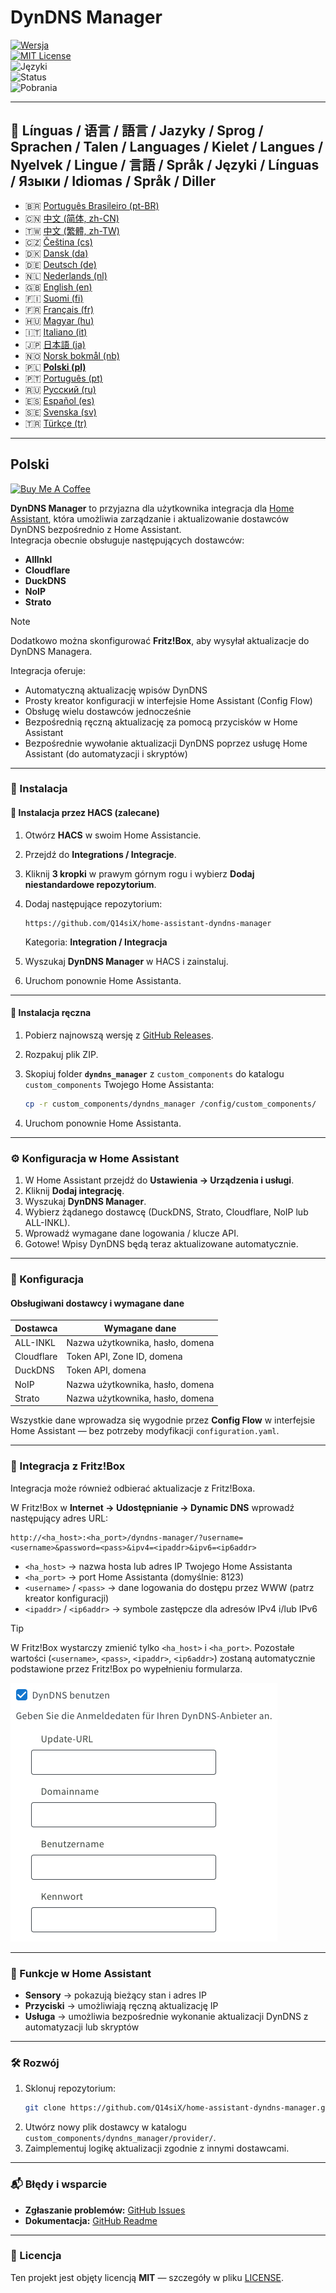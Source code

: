 # DynDNS Manager

[![Wersja](https://img.shields.io/github/v/release/Q14siX/home-assistant-dyndns-manager)](https://github.com/Q14siX/home-assistant-dyndns-manager/releases)  
[![MIT License](https://img.shields.io/badge/License-MIT-green.svg)](LICENSE)  
![Języki](https://img.shields.io/badge/languages-20-blue.svg)  
![Status](https://img.shields.io/badge/status-stable-brightgreen.svg)  
![Pobrania](https://img.shields.io/github/downloads/Q14siX/home-assistant-dyndns-manager/total)

---

## 📌 Línguas / 语言 / 語言 / Jazyky / Sprog / Sprachen / Talen / Languages / Kielet / Langues / Nyelvek / Lingue / 言語 / Språk / Języki / Línguas / Языки / Idiomas / Språk / Diller

- 🇧🇷 [Português Brasileiro (pt-BR)](https://github.com/Q14siX/home-assistant-dyndns-manager/blob/main/README/README_PT-BR.md#portugues-brasileiro)
- 🇨🇳 [中文 (简体, zh-CN)](https://github.com/Q14siX/home-assistant-dyndns-manager/blob/main/README/README_ZH-CN.md#简体中文)
- 🇹🇼 [中文 (繁體, zh-TW)](https://github.com/Q14siX/home-assistant-dyndns-manager/blob/main/README/README_ZH-TW.md#繁體中文)
- 🇨🇿 [Čeština (cs)](https://github.com/Q14siX/home-assistant-dyndns-manager/blob/main/README/README_CS.md#czech)
- 🇩🇰 [Dansk (da)](https://github.com/Q14siX/home-assistant-dyndns-manager/blob/main/README/README_DA.md#dansk)
- 🇩🇪 [Deutsch (de)](https://github.com/Q14siX/home-assistant-dyndns-manager/blob/main/README/README_DE.md#deutsch)
- 🇳🇱 [Nederlands (nl)](https://github.com/Q14siX/home-assistant-dyndns-manager/blob/main/README/README_NL.md#dutch)
- 🇬🇧 [English (en)](https://github.com/Q14siX/home-assistant-dyndns-manager/blob/main/README/README_EN.md#english)
- 🇫🇮 [Suomi (fi)](https://github.com/Q14siX/home-assistant-dyndns-manager/blob/main/README/README_FI.md#suomi)
- 🇫🇷 [Français (fr)](https://github.com/Q14siX/home-assistant-dyndns-manager/blob/main/README/README_FR.md#français)
- 🇭🇺 [Magyar (hu)](https://github.com/Q14siX/home-assistant-dyndns-manager/blob/main/README/README_HU.md#magyar)
- 🇮🇹 [Italiano (it)](https://github.com/Q14siX/home-assistant-dyndns-manager/blob/main/README/README_IT.md#italiano)
- 🇯🇵 [日本語 (ja)](https://github.com/Q14siX/home-assistant-dyndns-manager/blob/main/README/README_JA.md#日本語)
- 🇳🇴 [Norsk bokmål (nb)](https://github.com/Q14siX/home-assistant-dyndns-manager/blob/main/README/README_NB.md#norsk)
- 🇵🇱 [**Polski (pl)**](https://github.com/Q14siX/home-assistant-dyndns-manager/blob/main/README/README_PL.md#polski)
- 🇵🇹 [Português (pt)](https://github.com/Q14siX/home-assistant-dyndns-manager/blob/main/README/README_PT.md#português)
- 🇷🇺 [Русский (ru)](https://github.com/Q14siX/home-assistant-dyndns-manager/blob/main/README/README_RU.md#Русский)
- 🇪🇸 [Español (es)](https://github.com/Q14siX/home-assistant-dyndns-manager/blob/main/README/README_ES.md#español)
- 🇸🇪 [Svenska (sv)](https://github.com/Q14siX/home-assistant-dyndns-manager/blob/main/README/README_SV.md#svenska)
- 🇹🇷 [Türkçe (tr)](https://github.com/Q14siX/home-assistant-dyndns-manager/blob/main/README/README_TR.md#türkçe)

---

## Polski

<a href="https://www.buymeacoffee.com/Q14siX" target="_blank"><img src="https://cdn.buymeacoffee.com/buttons/v2/default-yellow.png" alt="Buy Me A Coffee" style="height: 60px !important;width: 217px !important;" ></a>

**DynDNS Manager** to przyjazna dla użytkownika integracja dla [Home Assistant](https://www.home-assistant.io/), która umożliwia zarządzanie i aktualizowanie dostawców DynDNS bezpośrednio z Home Assistant.  
Integracja obecnie obsługuje następujących dostawców:

- **AllInkl**
- **Cloudflare**
- **DuckDNS**
- **NoIP**
- **Strato**

> [!NOTE]
> Dodatkowo można skonfigurować **Fritz!Box**, aby wysyłał aktualizacje do DynDNS Managera.

Integracja oferuje:
- Automatyczną aktualizację wpisów DynDNS
- Prosty kreator konfiguracji w interfejsie Home Assistant (Config Flow)
- Obsługę wielu dostawców jednocześnie
- Bezpośrednią ręczną aktualizację za pomocą przycisków w Home Assistant
- Bezpośrednie wywołanie aktualizacji DynDNS poprzez usługę Home Assistant (do automatyzacji i skryptów)

---

### 🚀 Instalacja

#### 🔹 Instalacja przez HACS (zalecane)

1. Otwórz **HACS** w swoim Home Assistancie.
2. Przejdź do **Integrations / Integracje**.
3. Kliknij **3 kropki** w prawym górnym rogu i wybierz **Dodaj niestandardowe repozytorium**.
4. Dodaj następujące repozytorium:

   ```
   https://github.com/Q14siX/home-assistant-dyndns-manager
   ```

   Kategoria: **Integration / Integracja**

5. Wyszukaj **DynDNS Manager** w HACS i zainstaluj.
6. Uruchom ponownie Home Assistanta.

---

#### 🔹 Instalacja ręczna

1. Pobierz najnowszą wersję z [GitHub Releases](https://github.com/Q14siX/home-assistant-dyndns-manager/releases).
2. Rozpakuj plik ZIP.
3. Skopiuj folder **`dyndns_manager`** z `custom_components` do katalogu `custom_components` Twojego Home Assistanta:

   ```bash
   cp -r custom_components/dyndns_manager /config/custom_components/
   ```

4. Uruchom ponownie Home Assistanta.

---

### ⚙️ Konfiguracja w Home Assistant

1. W Home Assistant przejdź do **Ustawienia → Urządzenia i usługi**.
2. Kliknij **Dodaj integrację**.
3. Wyszukaj **DynDNS Manager**.
4. Wybierz żądanego dostawcę (DuckDNS, Strato, Cloudflare, NoIP lub ALL-INKL).
5. Wprowadź wymagane dane logowania / klucze API.
6. Gotowe! Wpisy DynDNS będą teraz aktualizowane automatycznie.

---

### 📄 Konfiguracja

#### Obsługiwani dostawcy i wymagane dane

| Dostawca   | Wymagane dane |
|------------|---------------|
| ALL-INKL   | Nazwa użytkownika, hasło, domena |
| Cloudflare | Token API, Zone ID, domena |
| DuckDNS    | Token API, domena |
| NoIP       | Nazwa użytkownika, hasło, domena |
| Strato     | Nazwa użytkownika, hasło, domena |

Wszystkie dane wprowadza się wygodnie przez **Config Flow** w interfejsie Home Assistant — bez potrzeby modyfikacji `configuration.yaml`.

---

### 📡 Integracja z Fritz!Box

Integracja może również odbierać aktualizacje z Fritz!Boxa.

W Fritz!Box w **Internet → Udostępnianie → Dynamic DNS** wprowadź następujący adres URL:

```
http://<ha_host>:<ha_port>/dyndns-manager/?username=<username>&password=<pass>&ipv4=<ipaddr>&ipv6=<ip6addr>
```

- `<ha_host>` → nazwa hosta lub adres IP Twojego Home Assistanta
- `<ha_port>` → port Home Assistanta (domyślnie: 8123)
- `<username>` / `<pass>` → dane logowania do dostępu przez WWW (patrz kreator konfiguracji)
- `<ipaddr>` / `<ip6addr>` → symbole zastępcze dla adresów IPv4 i/lub IPv6

> [!TIP]
> W Fritz!Box wystarczy zmienić tylko `<ha_host>` i `<ha_port>`. Pozostałe wartości (`<username>`, `<pass>`, `<ipaddr>`, `<ip6addr>`) zostaną automatycznie podstawione przez Fritz!Box po wypełnieniu formularza.

![Formularz FRITZ!BOX](https://raw.githubusercontent.com/Q14siX/home-assistant-dyndns-manager/master/images/FRITZ!Box.png)

---

### 🔘 Funkcje w Home Assistant

- **Sensory** → pokazują bieżący stan i adres IP
- **Przyciski** → umożliwiają ręczną aktualizację IP
- **Usługa** → umożliwia bezpośrednie wykonanie aktualizacji DynDNS z automatyzacji lub skryptów

---

### 🛠 Rozwój

1. Sklonuj repozytorium:
   ```bash
   git clone https://github.com/Q14siX/home-assistant-dyndns-manager.git
   ```
2. Utwórz nowy plik dostawcy w katalogu `custom_components/dyndns_manager/provider/`.
3. Zaimplementuj logikę aktualizacji zgodnie z innymi dostawcami.

---

### 📬 Błędy i wsparcie

- **Zgłaszanie problemów:** [GitHub Issues](https://github.com/Q14siX/home-assistant-dyndns-manager/issues)  
- **Dokumentacja:** [GitHub Readme](https://github.com/Q14siX/home-assistant-dyndns-manager)

---

### 📜 Licencja

Ten projekt jest objęty licencją **MIT** — szczegóły w pliku [LICENSE](https://github.com/Q14siX/home-assistant-dyndns-manager/blob/main/LICENSE).
